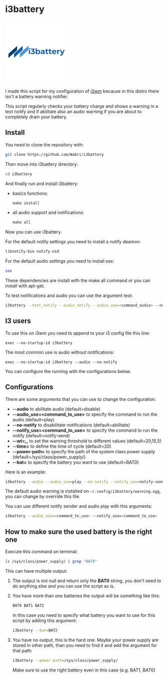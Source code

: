 # i3battery

![LOGO](LOGO.png)

I made this script for my configuration of [i3wm](i3wm.org) because in this distro there isn't a battery warning notifier.

This script regularly checks your battery charge and shows a warning in a text notify and if abilitate also an audio warning if you are about to completely drain your battery.

## Install

You need to clone the repository with:

```bash
git clone https://github.com/Wabri/i3battery
```

Then move into i3battery directory:

```bash
cd i3battery
```

And finally run and install i3battery:

* basics functions:

    ```bash
    make install
    ```

* all audio support and notifications:

    ```bash
    make all
    ```

Now you can use i3battery.

For the default notify settings you need to install a notify deamon:

```bash
libnotify-bin notify-osd
```

For the default audio settings you need to install sox:

```bash
sox
```

These dependencies are install with the make all command or you can install with apt-get.

To test notifications and audio you can use the argument test:

```bash
i3battery --test_notify --audio_notify --audio_use=<command_audio> --notify_use=<command_notify>
```

## I3 users

To use this on i3wm you need to append to your i3 config file this line:

```i3wm
exec --no-startup-id i3battery
```

The most common use is audio without notifications:

```i3wm
exec --no-startup-id i3battery --audio --no-notify
```

You can configure the running with the configurations below.

## Configurations

There are some arguments that you can use to change the configuration:

* **--audio** to abilitate audio (default=disable)
* **--audio_use=<command_to_use>** to specify the command to run the audio (default=play)
* **--no-notify** to disabilitate notifications (default=abilitate)
* **--notify_use=<command_to_use>** to specify the command to run the notify (default=notify-send)
* **--wt=<wt1>,<wt2>,<wt3>** to set the warning threshold to different values (default=20,15,5)
* **--time=<value>** to define the time of cycle (default=20)
* **--power-path=<value>** to specify the path of the system class power supply (default=/sys/class/power_supply/)
* **--bat=<value>** to specify the battery you want to use (default=BAT0)

Here is an example:

```bash
i3battery --audio --audio_use=play --no-notify --notify_use=notify-send --wt=40,30,10 --time=5
```

The default audio warning is installed on `~/.config/i3battery/warning.ogg`, you can change by override this file.

You can use different notify sender and audio play with this arguments:

```bash
i3battery --audio_use=<command_to_use> --notify_use=<command_to_use>
```

## How to make sure the used battery is the right one

Execute this command on terminal:

```Bash
ls /sys/class/power_supply/ | grep "BAT0"
```

This can have multiple output:

1. The output is not null and return only the **BAT0** string, you don't need to do anything else and you can use the script as is.
2. You have more than one batteries the output will be something like this:

    ```Bash
    BAT0 BAT1 BAT2
    ```

    In this case you need to specify what battery you want to use for this script by adding this argument:

    ```Bash
    i3battery --bat=BAT2
    ```

3. You have no output, this is the hard one. Maybe your power supply are stored in other path, than you need to find it and add the argument for that path:

    ```Bash
    i3battery --power-path=/sys/class/power_supply/
    ```

    Make sure to use the right battery even in this case (e.g. BAT1, BAT0)
